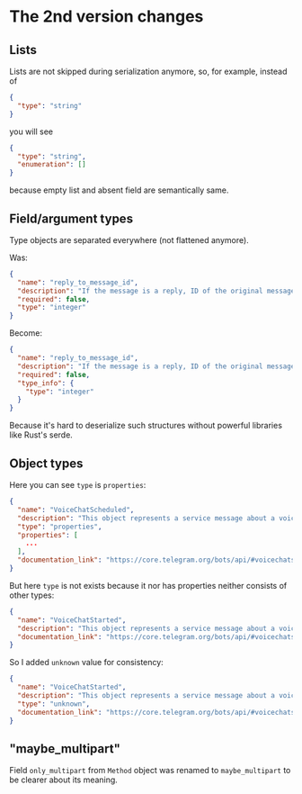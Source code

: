 # The 2nd version changes

## Lists

Lists are not skipped during serialization anymore, so, for example, instead of

```json
{
  "type": "string"
}
```

you will see

```json
{
  "type": "string",
  "enumeration": []
}
```

because empty list and absent field are semantically same.

## Field/argument types

Type objects are separated everywhere (not flattened anymore).

Was:

```json
{
  "name": "reply_to_message_id",
  "description": "If the message is a reply, ID of the original message",
  "required": false,
  "type": "integer"
}
```

Become:

```json
{
  "name": "reply_to_message_id",
  "description": "If the message is a reply, ID of the original message",
  "required": false,
  "type_info": {
    "type": "integer"
  }
}
```

Because it's hard to deserialize such structures without powerful libraries like Rust's serde.

## Object types

Here you can see `type` is `properties`:

```json
{
  "name": "VoiceChatScheduled",
  "description": "This object represents a service message about a voice chat scheduled in the chat.",
  "type": "properties",
  "properties": [
    ...
  ],
  "documentation_link": "https://core.telegram.org/bots/api/#voicechatscheduled"
}
```

But here `type` is not exists because it nor has properties neither consists of other types:

```json
{
  "name": "VoiceChatStarted",
  "description": "This object represents a service message about a voice chat started in the chat. Currently holds no information.",
  "documentation_link": "https://core.telegram.org/bots/api/#voicechatstarted"
}
```

So I added `unknown` value for consistency:

```json
{
  "name": "VoiceChatStarted",
  "description": "This object represents a service message about a voice chat started in the chat. Currently holds no information.",
  "type": "unknown",
  "documentation_link": "https://core.telegram.org/bots/api/#voicechatstarted"
}
```

## "maybe_multipart"

Field `only_multipart` from `Method` object was renamed to `maybe_multipart` to be clearer about its meaning.
